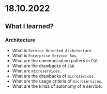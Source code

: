 # 18.10.2022

## What I learned?

### Architecture

- What is `Service Oriented Architecture`.
- What is `Enterprise Service Bus`.
- What are the communication patters in `ESB`.
- What are the drawbacks of `ESB`.
- What are `microservices`.
- What are the drawbacks of `microsevices`.
- What are the usage criteria of `microservices`.
- What are the kinds of autonomy of a service.

